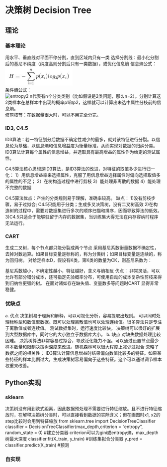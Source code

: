 # 决策树 Decision Tree

## 理论
### 基本理论
用水平、垂直线对平面不停分割，直到区域内只有一类
选择分割线：最小化分割后的基尼不纯度（纯度高则分割后只有一类数据），或优化信息熵
	信息熵公式：
  ![entropy1](pics/info_entropy.jpg)  
  条件熵公式：  
  ![entropy2](pics/pro_entropy.jpg)
  n代表有n个分类类别（比如假设是2类问题，那么n=2）。分别计算这2类样本在总样本中出现的概率p1和p2，这样就可以计算出未选中属性分枝前的信息熵。  
修剪枝节：在数据量很大时，可以不用完全分完。

### ID3, C4.5
ID3算法：若一特征划分后数据不确定性减少的最多，就对该特征进行分裂。以信息论为基础，以信息熵和信息增益度为衡量标准，从而实现对数据的归纳分类。ID3算法计算每个属性的信息增益，并选取具有最高增益的属性作为给定的测试属性。

C4.5算法核心思想是ID3算法，是ID3算法的改进，对特征的取值多少进行归一化：
1）用信息增益率来选择属性，克服了用信息增益选择属性时偏向选择取值多的属性的不足；
2）在树构造过程中进行剪枝
3）能处理非离散的数据
4）能处理不完整的数据

C4.5算法优点：产生的分类规则易于理解，准确率较高。
缺点：
1)没有剪枝步骤，易于过拟合; C4.5只能用于分类；生成多叉决策树，没有二叉树高效
2)在构造树的过程中，需要对数据集进行多次的顺序扫描和排序，因而导致算法的低效。
3)C4.5只适合于能够驻留于内存的数据集，当训练集大得无法在内存容纳时程序无法运行。

### CART
生成二叉树，每个节点都只能分裂成两个节点
采用基尼系数衡量数据不确定性，去掉对数运算。如果目标变量是标称的，称为分类树；如果目标变量是连续的，称为回归树。
对给定样本D，假设有K类，第K类的数量为CK，则基尼系数为：
 
基尼系数越小，不确定性越小，特征越好，含义与熵相反
优点：
非常灵活，可以允许有部分错分成本，还可指定先验概率分布，可使用自动的成本复杂性剪枝来得到归纳性更强的树。
在面对诸如存在缺失值、变量数多等问题时CART 显得非常稳健。



### 优缺点
a. 优点
决策树易于理解和解释，可以可视化分析，容易提取出规则。
可以同时处理标称型和数值型数据。既可以处理离散值也可以处理连续值。很多算法只是专注于离散值或者连续值。
测试数据集时，运行速度比较快。
决策树可以很好的扩展到大型数据库中，同时它的大小独立于数据库大小。
b. 缺点
对缺失数据处理比较困难。
决策树算法非常容易过拟合，导致泛化能力不强。可以通过设置节点最少样本数量和限制决策树深度来改进。随机森林可以很大程度上减少过拟合
忽略了数据之间的相关性；
ID3算法计算信息增益时结果偏向数值比较多的特征。如果某些特征的样本比例过大，生成决策树容易偏向于这些特征。这个可以通过调节样本权重来改善。


## Python实现
### sklearn
决策树没有用到欧式距离，因此数据预处理不需要进行特征缩放。且不进行特征缩放时，在解释决策树分类时，可以直接看到数据的实际含义；但在画图时x1, x2的step比较时会用到特征缩放
	from sklearn.tree import DecisionTreeClassifier
	classifier = DecisionTreeClassifier(max_depth,criterion = “entropy”, random_state = 0) #建立分类器 criterion可以为gini或entropy熵，max_depth树最大深度
	classifier.fit(X_train, y_train) #训练集拟合分类器
	y_pred = classifier.predict(X_train) #预测
### 自实现
